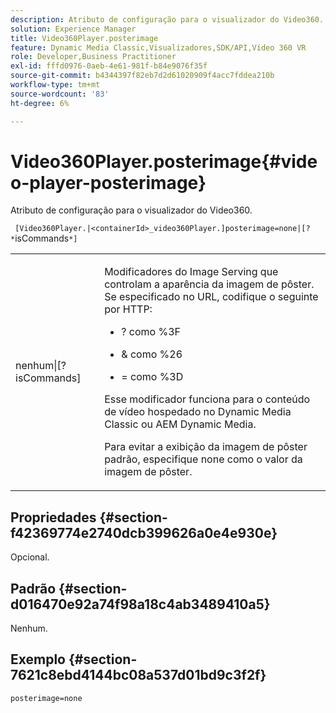 ```yaml
---
description: Atributo de configuração para o visualizador do Video360.
solution: Experience Manager
title: Video360Player.posterimage
feature: Dynamic Media Classic,Visualizadores,SDK/API,Vídeo 360 VR
role: Developer,Business Practitioner
exl-id: fffd0976-0aeb-4e61-981f-b84e9076f35f
source-git-commit: b4344397f82eb7d2d61020909f4acc7fddea210b
workflow-type: tm+mt
source-wordcount: '83'
ht-degree: 6%

---
```


# Video360Player.posterimage{#video-player-posterimage}

Atributo de configuração para o visualizador do Video360.

` [Video360Player.|<containerId>_video360Player.]posterimage=none|[? *`isCommands`*]`

<table id="table_C616483932C2482CA9794DDD7313FD7C"> 
 <tbody> 
  <tr> 
   <td colname="col1"> <p> <span class="codeph"> nenhum|[?<span class="varname"> isCommands</span>]</span> </p> </td> 
   <td colname="col2"> <p> Modificadores do Image Serving que controlam a aparência da imagem de pôster. Se especificado no URL, codifique o seguinte por HTTP: </p> <p> 
     <ul id="ul_B38A687CEFE64C68A0B2C227A68A458F"> 
      <li id="li_E7AE1BDAC17E49E0B7ACF89C5C0529F0"> <p> <span class="codeph"> ?</span> como  <span class="codeph"> %3F</span> </p> </li> 
      <li id="li_391CCF067F734480B2B4AFC9760C479A"> <p> <span class="codeph"> &amp;</span> como  <span class="codeph"> %26</span> </p> </li> 
      <li id="li_6824B66A55554C5A8B12874DCF5BFAEE"> <p> <span class="codeph"> =</span> como  <span class="codeph"> %3D</span> </p> </li> 
     </ul> </p> <p> Esse modificador funciona para o conteúdo de vídeo hospedado no Dynamic Media Classic ou AEM Dynamic Media. </p> <p>Para evitar a exibição da imagem de pôster padrão, especifique <span class="codeph"> none</span> como o valor da imagem de pôster. </p> </td> 
  </tr> 
 </tbody> 
</table>

## Propriedades {#section-f42369774e2740dcb399626a0e4e930e}

Opcional.

## Padrão {#section-d016470e92a74f98a18c4ab3489410a5}

Nenhum.

## Exemplo {#section-7621c8ebd4144bc08a537d01bd9c3f2f}

```
posterimage=none
```
